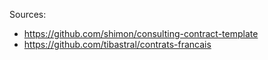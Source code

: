 Sources:

- https://github.com/shimon/consulting-contract-template
- https://github.com/tibastral/contrats-francais
